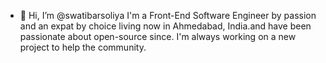 - 👋 Hi, I’m @swatibarsoliya
 I'm a Front-End Software Engineer by passion and an expat by choice living now in Ahmedabad, India.and have been passionate about open-source since. I'm always working on a new project to help the community.
